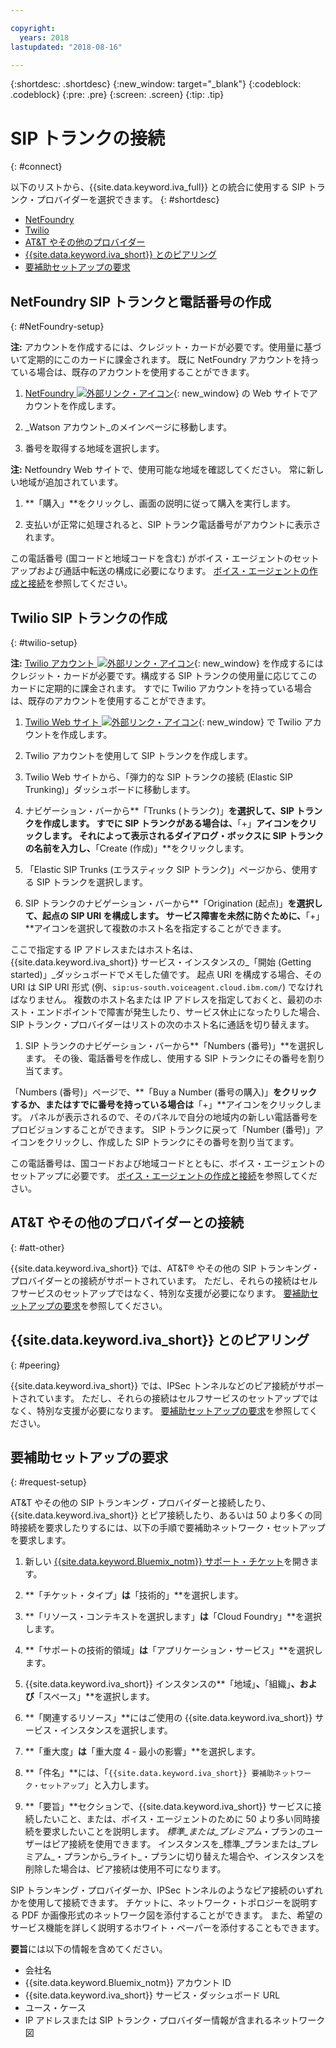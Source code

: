 ```yaml
---

copyright:
  years: 2018
lastupdated: "2018-08-16"

---
```


{:shortdesc: .shortdesc}
{:new_window: target="_blank"}
{:codeblock: .codeblock}
{:pre: .pre}
{:screen: .screen}
{:tip: .tip}


# SIP トランクの接続
{: #connect}

以下のリストから、{{site.data.keyword.iva_full}} との統合に使用する SIP トランク・プロバイダーを選択できます。
{: #shortdesc}

* [NetFoundry](#NetFoundry-setup)
* [Twilio](#twilio-setup)
* [AT&T やその他のプロバイダー](#att-other)
* [{{site.data.keyword.iva_short}} とのピアリング](#peering)
* [要補助セットアップの要求](#request-setup)

## NetFoundry SIP トランクと電話番号の作成
{: #NetFoundry-setup}

**注:** アカウントを作成するには、クレジット・カードが必要です。使用量に基づいて定期的にこのカードに課金されます。 既に NetFoundry アカウントを持っている場合は、既存のアカウントを使用することができます。

1. [NetFoundry ![外部リンク・アイコン](../../icons/launch-glyph.svg "外部リンク・アイコン")](https://watson.netfoundry.io/watson-login){: new_window} の Web サイトでアカウントを作成します。

1. _Watson アカウント_のメインページに移動します。

1. 番号を取得する地域を選択します。

  **注:** Netfoundry Web サイトで、使用可能な地域を確認してください。 常に新しい地域が追加されています。

1. **「購入」**をクリックし、画面の説明に従って購入を実行します。

1. 支払いが正常に処理されると、SIP トランク電話番号がアカウントに表示されます。

この電話番号 (国コードと地域コードを含む) がボイス・エージェントのセットアップおよび通話中転送の構成に必要になります。 [ボイス・エージェントの作成と接続](getting-started.html#step3)を参照してください。


## Twilio SIP トランクの作成
{: #twilio-setup}

**注:** [Twilio アカウント ![外部リンク・アイコン](../../icons/launch-glyph.svg "外部リンク・アイコン")](https://www.twilio.com/try-twilio){: new_window} を作成するにはクレジット・カードが必要です。構成する SIP トランクの使用量に応じてこのカードに定期的に課金されます。 すでに Twilio アカウントを持っている場合は、既存のアカウントを使用することができます。

  1. [Twilio Web サイト ![外部リンク・アイコン](../../icons/launch-glyph.svg "外部リンク・アイコン")](https://www.twilio.com/try-twilio){: new_window} で Twilio アカウントを作成します。

  1. Twilio アカウントを使用して SIP トランクを作成します。

  1. Twilio Web サイトから、「弾力的な SIP トランクの接続 (Elastic SIP Trunking)」ダッシュボードに移動します。

  1. ナビゲーション・バーから**「Trunks (トランク)」**を選択して、SIP トランクを作成します。 すでに SIP トランクがある場合は、**「+」**アイコンをクリックします。 それによって表示されるダイアログ・ボックスに
SIP トランクの名前を入力し、**「Create (作成)」**をクリックします。

  1. 「Elastic SIP Trunks (エラスティック SIP トランク)」ページから、使用する SIP トランクを選択します。

  1. SIP トランクのナビゲーション・バーから**「Origination (起点)」**を選択して、起点の SIP URI を構成します。 サービス障害を未然に防ぐために、**「+」**アイコンを選択して複数のホスト名を指定することができます。

  ここで指定する IP アドレスまたはホスト名は、{{site.data.keyword.iva_short}} サービス・インスタンスの_「開始 (Getting started)」_ダッシュボードでメモした値です。 起点 URI を構成する場合、その URI は SIP URI 形式 (例、`sip:us-south.voiceagent.cloud.ibm.com/`) でなければなりません。 複数のホスト名または IP アドレスを指定しておくと、最初のホスト・エンドポイントで障害が発生したり、サービス休止になったりした場合、SIP トランク・プロバイダーはリストの次のホスト名に通話を切り替えます。

  1. SIP トランクのナビゲーション・バーから**「Numbers (番号)」**を選択します。 その後、電話番号を作成し、使用する SIP トランクにその番号を割り当てます。

  「Numbers (番号)」ページで、**「Buy a Number (番号の購入)」**をクリックするか、またはすでに番号を持っている場合は**「+」**アイコンをクリックします。 パネルが表示されるので、そのパネルで自分の地域内の新しい電話番号をプロビジョンすることができます。 SIP トランクに戻って「Number (番号)」アイコンをクリックし、作成した SIP トランクにその番号を割り当てます。

  この電話番号は、国コードおよび地域コードとともに、ボイス・エージェントのセットアップに必要です。 [ボイス・エージェントの作成と接続](getting-started.html#step3)を参照してください。


## AT&T やその他のプロバイダーとの接続
{: #att-other}

{{site.data.keyword.iva_short}} では、AT&T&reg; やその他の SIP トランキング・プロバイダーとの接続がサポートされています。 ただし、それらの接続はセルフサービスのセットアップではなく、特別な支援が必要になります。 [要補助セットアップの要求](#request-setup)を参照してください。

## {{site.data.keyword.iva_short}} とのピアリング
{: #peering}

{{site.data.keyword.iva_short}} では、IPSec トンネルなどのピア接続がサポートされています。 ただし、それらの接続はセルフサービスのセットアップではなく、特別な支援が必要になります。 [要補助セットアップの要求](#request-setup)を参照してください。

## 要補助セットアップの要求
{: #request-setup}

AT&T やその他の SIP トランキング・プロバイダーと接続したり、{{site.data.keyword.iva_short}} とピア接続したり、あるいは 50 より多くの同時接続を要求したりするには、以下の手順で要補助ネットワーク・セットアップを要求します。

1. 新しい [{{site.data.keyword.Bluemix_notm}} サポート・チケット](https://console.bluemix.net/unifiedsupport/tickets/add)を開きます。

1. **「チケット・タイプ」**は**「技術的」**を選択します。

1. **「リソース・コンテキストを選択します」**は**「Cloud Foundry」**を選択します。

1. **「サポートの技術的領域」**は**「アプリケーション・サービス」**を選択します。

1. {{site.data.keyword.iva_short}} インスタンスの**「地域」**、**「組織」**、および**「スペース」**を選択します。

1. **「関連するリソース」**にはご使用の {{site.data.keyword.iva_short}} サービス・インスタンスを選択します。

1. **「重大度」**は**「重大度 4 - 最小の影響」**を選択します。

1. **「件名」**には、「`{{site.data.keyword.iva_short}} 要補助ネットワーク・セットアップ`」と入力します。

1. **「要旨」**セクションで、{{site.data.keyword.iva_short}} サービスに接続したいこと、または、ボイス・エージェントのために 50 より多い同時接続を要求したいことを説明します。 _標準_または_プレミアム_・プランのユーザーはピア接続を使用できます。 インスタンスを_標準_プランまたは_プレミアム_・プランから_ライト_・プランに切り替えた場合や、インスタンスを削除した場合は、ピア接続は使用不可になります。

  SIP トランキング・プロバイダーか、IPSec トンネルのようなピア接続のいずれかを使用して接続できます。 チケットに、ネットワーク・トポロジーを説明する PDF か画像形式のネットワーク図を添付することができます。 また、希望のサービス機能を詳しく説明するホワイト・ペーパーを添付することもできます。

  **要旨**には以下の情報を含めてください。
  * 会社名
  * {{site.data.keyword.Bluemix_notm}} アカウント ID
  * {{site.data.keyword.iva_short}} サービス・ダッシュボード URL
  * ユース・ケース
  * IP アドレスまたは SIP トランク・プロバイダー情報が含まれるネットワーク図
